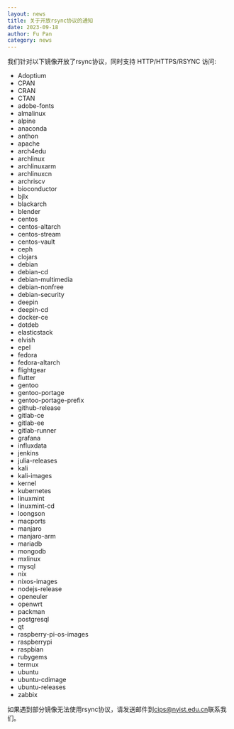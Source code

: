 ```yaml
---
layout: news
title: 关于开放rsync协议的通知
date: 2023-09-18
author: Fu Pan
category: news
---
```

我们针对以下镜像开放了rsync协议，同时支持 HTTP/HTTPS/RSYNC 访问:

* Adoptium
* CPAN
* CRAN
* CTAN
* adobe-fonts
* almalinux
* alpine
* anaconda
* anthon
* apache
* arch4edu
* archlinux
* archlinuxarm
* archlinuxcn
* archriscv
* bioconductor
* bjlx
* blackarch
* blender
* centos
* centos-altarch
* centos-stream
* centos-vault
* ceph
* clojars
* debian
* debian-cd
* debian-multimedia
* debian-nonfree
* debian-security
* deepin
* deepin-cd
* docker-ce
* dotdeb
* elasticstack
* elvish
* epel
* fedora
* fedora-altarch
* flightgear
* flutter
* gentoo
* gentoo-portage
* gentoo-portage-prefix
* github-release
* gitlab-ce
* gitlab-ee
* gitlab-runner
* grafana
* influxdata
* jenkins
* julia-releases
* kali
* kali-images
* kernel
* kubernetes
* linuxmint
* linuxmint-cd
* loongson
* macports
* manjaro
* manjaro-arm
* mariadb
* mongodb
* mxlinux
* mysql
* nix
* nixos-images
* nodejs-release
* openeuler
* openwrt
* packman
* postgresql
* qt
* raspberry-pi-os-images
* raspberrypi
* raspbian
* rubygems
* termux
* ubuntu
* ubuntu-cdimage
* ubuntu-releases
* zabbix
  
如果遇到部分镜像无法使用rsync协议，请发送邮件到[cips@nyist.edu.cn](mailto:cips@nyist.edu.cn)联系我们。